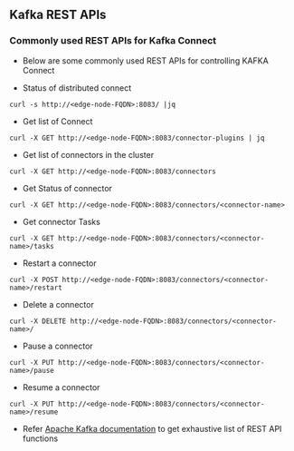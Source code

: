 ## Kafka REST APIs


### Commonly used REST APIs for Kafka Connect 

- Below are some commonly used REST APIs for controlling KAFKA Connect 

- Status of distributed connect 
```
curl -s http://<edge-node-FQDN>:8083/ |jq
```

- Get list of Connect 
```
curl -X GET http://<edge-node-FQDN>:8083/connector-plugins | jq
```
- Get list of connectors in the cluster 
```
curl -X GET http://<edge-node-FQDN>:8083/connectors
```

- Get Status of connector 
```
curl -X GET http://<edge-node-FQDN>:8083/connectors/<connector-name>
```
- Get connector Tasks
``` 
curl -X GET http://<edge-node-FQDN>:8083/connectors/<connector-name>/tasks
```
- Restart a connector
```
curl -X POST http://<edge-node-FQDN>:8083/connectors/<connector-name>/restart
```

- Delete a connector
``` 
curl -X DELETE http://<edge-node-FQDN>:8083/connectors/<connector-name>/
```
- Pause a connector
```
curl -X PUT http://<edge-node-FQDN>:8083/connectors/<connector-name>/pause
```
- Resume a connector
```
curl -X PUT http://<edge-node-FQDN>:8083/connectors/<connector-name>/resume
```

-  Refer [Apache Kafka documentation](https://kafka.apache.org/documentation/#connect_rest) to get exhaustive list of REST API functions
<!--stackedit_data:
eyJoaXN0b3J5IjpbOTA1MDgyMDA2LC0xNjM3MzkzMTAxXX0=
-->